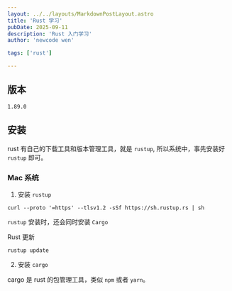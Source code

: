```yaml
---
layout: ../../layouts/MarkdownPostLayout.astro
title: 'Rust 学习'
pubDate: 2025-09-11
description: 'Rust 入门学习'
author: 'newcode wen'

tags: ['rust']

---
```


## 版本

`1.89.0`

## 安装


rust 有自己的下载工具和版本管理工具，就是 `rustup`, 所以系统中，事先安装好 `rustup` 即可。

### Mac 系统

1. 安装 `rustup`

```shell
curl --proto '=https' --tlsv1.2 -sSf https://sh.rustup.rs | sh
```

`rustup` 安装时，还会同时安装 `Cargo`

Rust 更新

```shell
rustup update
```

2. 安装 `cargo`

cargo 是 rust 的包管理工具，类似 `npm` 或者 `yarn`。